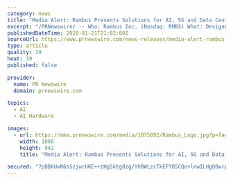 ```yaml
---
category: news
title: "Media Alert: Rambus Presents Solutions for AI, 5G and Data Center Applications at DesignCon in Santa Clara, CA"
excerpt: "/PRNewswire/ -- Who: Rambus Inc. (Nasdaq: RMBS) What: DesignCon 2020 When: January 29 – 30: Expo from 11:00am – 6:00pm PT January 29: Training Sessions"
publishedDateTime: 2020-01-21T21:02:00Z
sourceUrl: https://www.prnewswire.com/news-releases/media-alert-rambus-presents-solutions-for-ai-5g-and-data-center-applications-at-designcon-in-santa-clara-ca-300989875.html
type: article
quality: 19
heat: 19
published: false

provider:
  name: PR Newswire
  domain: prnewswire.com

topics:
  - AI
  - AI Hardware

images:
  - url: https://mma.prnewswire.com/media/1075892/Rambus_Logo.jpg?p=facebook
    width: 1800
    height: 942
    title: "Media Alert: Rambus Presents Solutions for AI, 5G and Data Center Applications at DesignCon in Santa Clara, CA"

secured: "7pBBKUwN6sSzjwrUKE++zHg5ktg0zg/YhBWLzcTkEFYB5CQo+lnwILHgQ0wrpvwxdijaGY5ldn63bKWFEUr1yS8ujxOxnnQtslvsNZ5WvT1Hn//fTBIpWX2jYhQ2DKZ+wOS3iuV6yVey7cXWrmfJONgU4EqgKT8ADW6NjqeWjx6YOg25Cj/L7ezS0lcMNMM+GMGj+yEQEfVAEI3laI3S0aduNThxs4pIzn5FuksZqd2qEAXKkf+AJm1nge80f258gi+NKPdipMi2qth7RZEA17aLsEENIj3sSyyhl4F8TqE=;xPfQrpU9NXPBN+ZPOYdU8A=="
---
```


